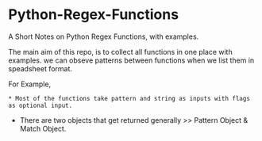 # Python-Regex-Functions
A Short Notes on Python Regex Functions, with examples.

The main aim of this repo, is to collect all functions in one place with examples. we can obseve patterns between functions when we list them in speadsheet format.

For Example, 

	* Most of the functions take pattern and string as inputs with flags as optional input.
  * There are two objects that get returned generally  >> Pattern Object & Match Object.
